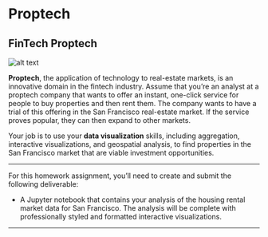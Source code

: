 # Proptech
## FinTech Proptech 

![alt text](https://github.com/dockingbay24/Proptech/blob/main/Images/6-4-challenge-image "FinTech Proptech")

**Proptech**, the application of technology to real-estate markets, is an innovative domain in the fintech industry. Assume that you’re an analyst at a proptech company that wants to offer an instant, one-click service for people to buy properties and then rent them. The company wants to have a trial of this offering in the San Francisco real-estate market. If the service proves popular, they can then expand to other markets.

Your job is to use your **data visualization** skills, including aggregation, interactive visualizations, and geospatial analysis, to find properties in the San Francisco market that are viable investment opportunities.

---

For this homework assignment, you’ll need to create and submit the following deliverable:

* A Jupyter notebook that contains your analysis of the housing rental market data for San Francisco. The analysis will be complete with professionally styled and formatted interactive visualizations.

---

